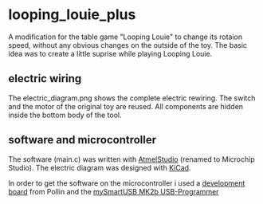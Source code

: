 # looping_louie_plus
A modification for the table game "Looping Louie" to change its rotaion speed, without any obvious changes on the outside of the toy. 
The basic idea was to create a little suprise while playing Looping Louie.  

## electric wiring
The electric_diagram.png shows the complete electric rewiring. The switch and the motor of the original toy are reused. All components are hidden
inside the bottom body of the tool.

## software and microcontroller
The software (main.c) was written with [AtmelStudio](https://www.microchip.com/en-us/tools-resources/develop/microchip-studio) (renamed to Microchip Studio).
The electric diagram was designed with [KiCad](https://www.kicad.org/).

In order to get the software on the microcontroller i used a [development board](https://www.pollin.de/productdownloads/D810074B.PDF) from Pollin and 
the [mySmartUSB MK2b USB-Programmer](https://shop.myavr.de/index.php?sp=article.sp.php&artID=200179)
